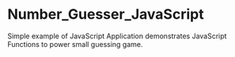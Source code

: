# Number_Guesser_JavaScript
Simple example of JavaScript Application 
demonstrates JavaScript Functions to power small guessing game. 
